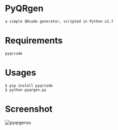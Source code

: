 # PyQRgen
    a simple QRcode generator, scripted in Python x2.7
# Requirements
    pyqrcode
# Usages
    $ pip install pyqrcode
    $ python pyqrgen.py
# Screenshot
![pyqrgenss](https://user-images.githubusercontent.com/38325426/54285867-b0807700-459a-11e9-8d58-c6232acaa561.png)
